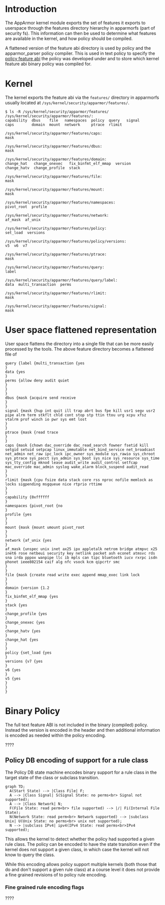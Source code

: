 # Introduction

The AppArmor kernel module exports the set of features it exports to userspace through the features directory hierarchy in apparmorfs (part of security fs). This information can then be used to determine what features are available in the kernel, and how policy should be compiled.

A flattened version of the feature abi directory is used by policy and the apparmor_parser policy compiler. This is used in text policy to specify the [policy feature abi](AppArmorpolicyfeaturesabi) the policy was developed under and to store which kernel feature abi binary policy was compiled for.

# Kernel

The kernel exports the feature abi via the ```features/``` directory in apparmorfs usually located at ```/sys/kernel/security/apparmor/features/```.

```
$ ls -R /sys/kernel/security/apparmor/features/
/sys/kernel/security/apparmor/features/:
capability  dbus    file   namespaces  policy  query   signal
caps        domain  mount  network     ptrace  rlimit

/sys/kernel/security/apparmor/features/caps:
mask

/sys/kernel/security/apparmor/features/dbus:
mask

/sys/kernel/security/apparmor/features/domain:
change_hat   change_onexec   fix_binfmt_elf_mmap  version
change_hatv  change_profile  stack

/sys/kernel/security/apparmor/features/file:
mask

/sys/kernel/security/apparmor/features/mount:
mask

/sys/kernel/security/apparmor/features/namespaces:
pivot_root  profile

/sys/kernel/security/apparmor/features/network:
af_mask  af_unix

/sys/kernel/security/apparmor/features/policy:
set_load  versions

/sys/kernel/security/apparmor/features/policy/versions:
v5  v6  v7

/sys/kernel/security/apparmor/features/ptrace:
mask

/sys/kernel/security/apparmor/features/query:
label

/sys/kernel/security/apparmor/features/query/label:
data  multi_transaction  perms

/sys/kernel/security/apparmor/features/rlimit:
mask

/sys/kernel/security/apparmor/features/signal:
mask
```

# User space flattened representation

User space flattens the directory into a single file that can be more easily processed by the tools. The above feature directory becomes a flattened file of

```
query {label {multi_transaction {yes
}
data {yes
}
perms {allow deny audit quiet
}
}
}
dbus {mask {acquire send receive
}
}
signal {mask {hup int quit ill trap abrt bus fpe kill usr1 segv usr2 pipe alrm term stkflt chld cont stop stp ttin ttou urg xcpu xfsz vtalrm prof winch io pwr sys emt lost
}
}
ptrace {mask {read trace
}
}
caps {mask {chown dac_override dac_read_search fowner fsetid kill setgid setuid setpcap linux_immutable net_bind_service net_broadcast net_admin net_raw ipc_lock ipc_owner sys_module sys_rawio sys_chroot sys_ptrace sys_pacct sys_admin sys_boot sys_nice sys_resource sys_time sys_tty_config mknod lease audit_write audit_control setfcap mac_override mac_admin syslog wake_alarm block_suspend audit_read
}
}
rlimit {mask {cpu fsize data stack core rss nproc nofile memlock as locks sigpending msgqueue nice rtprio rttime
}
}
capability {0xffffff
}
namespaces {pivot_root {no
}
profile {yes
}
}
mount {mask {mount umount pivot_root
}
}
network {af_unix {yes
}
af_mask {unspec unix inet ax25 ipx appletalk netrom bridge atmpvc x25 inet6 rose netbeui security key netlink packet ash econet atmsvc rds sna irda pppox wanpipe llc ib mpls can tipc bluetooth iucv rxrpc isdn phonet ieee802154 caif alg nfc vsock kcm qipcrtr smc
}
}
file {mask {create read write exec append mmap_exec link lock
}
}
domain {version {1.2
}
fix_binfmt_elf_mmap {yes
}
stack {yes
}
change_profile {yes
}
change_onexec {yes
}
change_hatv {yes
}
change_hat {yes
}
}
policy {set_load {yes
}
versions {v7 {yes
}
v6 {yes
}
v5 {yes
}
}
}
```

# Binary Policy

The full text feature ABI is not included in the binary (compiled) policy. Instead the version is encoded in the header and then additional information is encoded as needed within the policy encoding.

????

## Policy DB encoding of support for a rule class

The Policy DB state machine encodes binary support for a rule class in the target state of the class or subclass transition.

```mermaid
graph TD;
  A(Start State) --> |Class File| F;
  A --> |Class Signal| S(Signal State: no perms<br> Signal not supported);
  A --> |Class Network| N;
  F(File State: read perm<br> file supported) --> |/| Fi(Internal File State);
  N(Network State: read perm<br> Network supported) --> |subclass Unix| U(Unix State: no perms<br> unix not supported);
  N --> |subclass IPv4| ipv4(IPv4 State: read perms<br>IPv4 supported);

```

This allows the kernel to detect whether the policy had supported a given rule class. The policy can be encoded to have the state transition even if the kernel does not support a given class, in which case the kernel will not know to query the class.

While this encoding allows policy support multiple kernels (both those that do and don't support a given rule class) at a course level it does not provide a fine grained revisions of to policy rule encoding.

### Fine grained rule encoding flags

????
